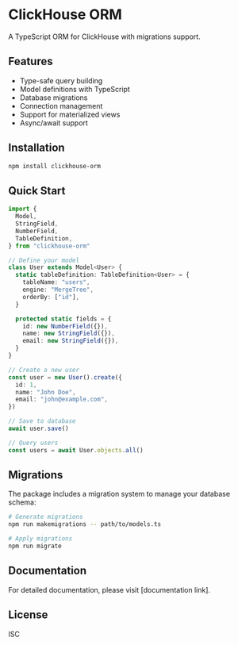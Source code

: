 # ClickHouse ORM

A TypeScript ORM for ClickHouse with migrations support.

## Features

- Type-safe query building
- Model definitions with TypeScript
- Database migrations
- Connection management
- Support for materialized views
- Async/await support

## Installation

```bash
npm install clickhouse-orm
```

## Quick Start

```typescript
import {
  Model,
  StringField,
  NumberField,
  TableDefinition,
} from "clickhouse-orm"

// Define your model
class User extends Model<User> {
  static tableDefinition: TableDefinition<User> = {
    tableName: "users",
    engine: "MergeTree",
    orderBy: ["id"],
  }

  protected static fields = {
    id: new NumberField({}),
    name: new StringField({}),
    email: new StringField({}),
  }
}

// Create a new user
const user = new User().create({
  id: 1,
  name: "John Doe",
  email: "john@example.com",
})

// Save to database
await user.save()

// Query users
const users = await User.objects.all()
```

## Migrations

The package includes a migration system to manage your database schema:

```bash
# Generate migrations
npm run makemigrations -- path/to/models.ts

# Apply migrations
npm run migrate
```

## Documentation

For detailed documentation, please visit [documentation link].

## License

ISC
